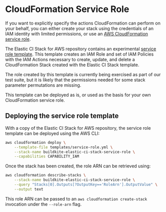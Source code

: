 # CloudFormation Service Role

If you want to explicitly specify the actions CloudFormation can perform on
your behalf, you can either create your stack using the credentials of an IAM
identity with limited permissions, or use an
[AWS CloudFormation service role](https://docs.aws.amazon.com/AWSCloudFormation/latest/UserGuide/using-iam-servicerole.html).

The Elastic CI Stack for AWS repository contains an experimental
[service role template](https://github.com/buildkite/elastic-ci-stack-for-aws/blob/master/templates/service-role.yml).
This template creates an IAM Role and set of IAM Policies with the IAM Actions
necessary to create, update, and delete a CloudFormation Stack created with the
Elastic CI Stack template.

The role created by this template is currently being exercised as part of our
test suite, but it is likely that the permissions needed for some stack
parameter permutations are missing.

This template can be deployed as is, or used as the basis for your own
CloudFormation service role.

## Deploying the service role template

With a copy of the Elastic CI Stack for AWS repository, the service role
template can be deployed using the AWS CLI:

```bash
aws cloudformation deploy \
	--template-file templates/service-role.yml \
	--stack-name buildkite-elastic-ci-stack-service-role \
	--capabilities CAPABILITY_IAM
```

Once the stack has been created, the role ARN can be retrieved using:

```bash
aws cloudformation describe-stacks \
	--stack-name buildkite-elastic-ci-stack-service-role \
	--query "Stacks[0].Outputs[?OutputKey=='RoleArn'].OutputValue" \
	--output text
```

This role ARN can be passed to an `aws cloudformation create-stack` invocation
under the `--role-arn` flag.
